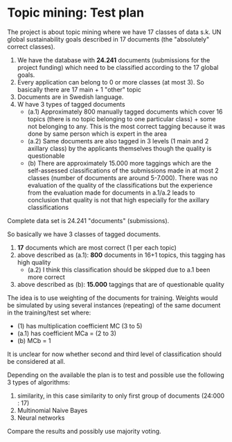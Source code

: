 # Topic mining: Test plan

The project is about topic mining where we have 17 classes of data s.k. UN global sustainability goals described in 17 documents (the "absolutely" correct classes).

1. We have the database with __24.241__ documents (submissions for the project funding) which need to be classified according to the 17 global goals.
2. Every application can belong to 0 or more classes (at most 3). So basically there are 17 main + 1 "other" topic
3. Documents are in Swedish language.
4. W have 3 types of tagged documents
    - (a.1) Approximately 800 manually tagged documents which cover 16 topics (there is no topic belonging to one particular class) + some not belonging to any. This is the most correct tagging because it was done by same person which is expert in the area
    - (a.2) Same documents are also tagged in 3 levels (1 main and 2 axillary class) by the applicants themselves though the quality is questionable
    - (b) There are approximately 15.000 more taggings which are the self-assessed classifications of the submissions made in at most 2 classes (number of documents are around 5-7.000). There was no evaluation of the quality of the classifications but the experience from the evaluation made for documents in a.1/a.2 leads to conclusion that quality is not that high especially for the axillary classifications

Complete data set is 24.241 "documents" (submissions).

So basically we have 3 classes of tagged documents.
1. __17__ documents which are most correct (1 per each topic)
2. above described as (a.1): __800__ documents in 16+1 topics, this tagging has high quality
    - (a.2) I think this classification should be skipped due to a.1 been more correct
3. above described as (b): __15.000__ taggings that are of questionable quality

The idea is to use weighting of the documents for training. Weights would be simulated by using several instances (repeating) of the same document in the training/test set where:
- (1) has multiplication coefficient MC (3 to 5)
- (a.1) has coefficient MCa = (2 to 3)
- (b) MCb = 1

It is unclear for now whether second and third level of classification should be considered at all.

Depending on the available the plan is to test and possible use the following 3 types of algorithms:
1. similarity, in this case similarity to only first group of documents (24:000 : 17)
2. Multinomial Naive Bayes
3. Neural networks

Compare the results and possibly use majority voting.
